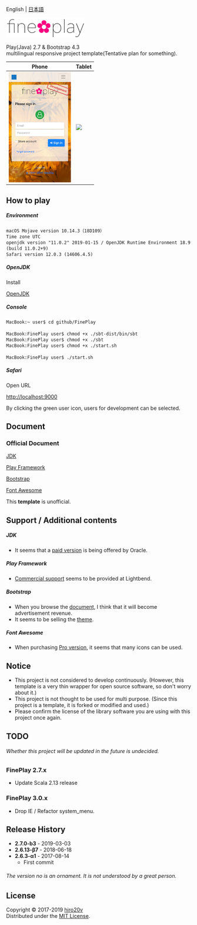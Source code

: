 English | [日本語](./README_ja.md)

<img src="./public/images/en-US/logo.png" alt="fine✿play" height="54"/>

Play(Java) 2.7 & Bootstrap 4.3  
multilingual responsive project template(Tentative plan for something).

| Phone | Tablet    |
|-------|-----------|
| <img src="./public/images/iPhone.png" height="300"/>  | <img src="./public/images/iPad.png" height="400"/> |

How to play
----------

##### Environment #####

	macOS Mojave version 10.14.3（18D109）
	Time zone UTC
	openjdk version "11.0.2" 2019-01-15 / OpenJDK Runtime Environment 18.9 (build 11.0.2+9)
	Safari version 12.0.3 (14606.4.5)

##### OpenJDK #####

Install

[OpenJDK](http://jdk.java.net/11/)

##### Console #####

	MacBook:~ user$ cd github/FinePlay

	MacBook:FinePlay user$ chmod +x ./sbt-dist/bin/sbt
	MacBook:FinePlay user$ chmod +x ./sbt
	MacBook:FinePlay user$ chmod +x ./start.sh

	MacBook:FinePlay user$ ./start.sh

##### Safari #####

Open URL

[http://localhost:9000](http://localhost:9000)

By clicking the green user icon, users for development can be selected.

Document
-------

### Official Document ###

[JDK](https://docs.oracle.com/en/java/javase/11/docs/api/)

[Play Framework](https://www.playframework.com/documentation/2.7.x)

[Bootstrap](http://getbootstrap.com/docs/4.3)

[Font Awesome](https://fontawesome.com/how-to-use)

This **template** is unofficial.

Support / Additional contents
---------------

##### JDK #####
+ It seems that a [paid version](https://support.oracle.com/epmos/faces/MosIndex.jspx) is being offered by Oracle.

##### Play Framework #####
+ [Commercial support](https://www.lightbend.com/subscription) seems to be provided at Lightbend.

##### Bootstrap #####
+ When you browse the [document](https://getbootstrap.com), I think that it will become advertisement revenue.
+ It seems to be selling the [theme](https://themes.getbootstrap.com).

##### Font Awesome #####
+ When purchasing [Pro version](https://fontawesome.com/pro), it seems that many icons can be used.

Notice
---------------

+ This project is not considered to develop continuously. (However, this template is a very thin wrapper for open source software, so don't worry about it.)
+ This project is not thought to be used for multi purpose. (Since this project is a template, it is forked or modified and used.)
+ Please confirm the license of the library software you are using with this project once again.

TODO
---------------

###### Whether this project will be updated in the future is undecided. ######

### FinePlay 2.7.x ###
+ Update Scala 2.13 release  

### FinePlay 3.0.x ###
+ Drop IE / Refactor system_menu.

Release History
---------------

+ **2.7.0-b3** - 2019-03-03
+ **2.6.13-β7** - 2018-06-18
+ **2.6.3-α1** - 2017-08-14
   + First commit

###### The version no is an ornament. It is not understood by a great person.

License
-------
Copyright &copy; 2017-2019 [hiro20v](https://github.com/hiro20v)  
Distributed under the [MIT License][mit].

[MIT]: http://opensource.org/licenses/MIT
